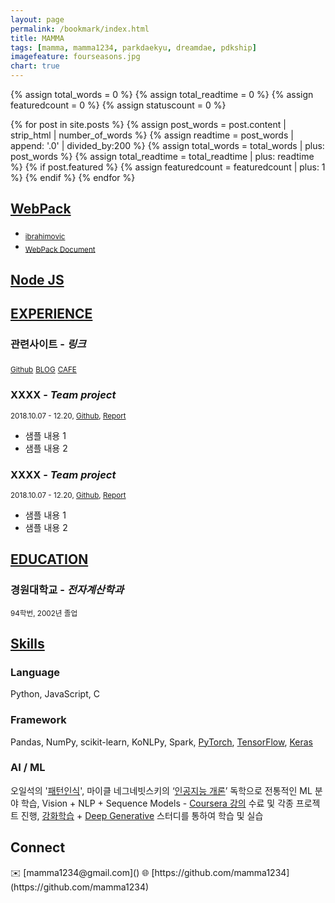 ```yaml
---
layout: page
permalink: /bookmark/index.html
title: MAMMA
tags: [mamma, mamma1234, parkdaekyu, dreamdae, pdkship]
imagefeature: fourseasons.jpg
chart: true
---
```


{% assign total_words = 0 %}
{% assign total_readtime = 0 %}
{% assign featuredcount = 0 %}
{% assign statuscount = 0 %}

{% for post in site.posts %}
    {% assign post_words = post.content | strip_html | number_of_words %}
    {% assign readtime = post_words | append: '.0' | divided_by:200 %}
    {% assign total_words = total_words | plus: post_words %}
    {% assign total_readtime = total_readtime | plus: readtime %}
    {% if post.featured %}
    {% assign featuredcount = featuredcount | plus: 1 %}
    {% endif %}
{% endfor %}

<!--
This is my personal blog. It currently has {{ site.posts | size }} posts in {{ site.categories | size }} categories which combinedly have {{ total_words }} words, which will take an average reader ({{ site.wpm }} WPM) approximately <span class="time">{{ total_readtime }}</span> minutes to read. {% if featuredcount != 0 %}There are <a href="{{ site.url }}/featured">{{ featuredcount }} featured posts</a>, you should definitely check those out.{% endif %} The most recent post is {% for post in site.posts limit:1 %}{% if post.description %}<a href="{{ site.url }}{{ post.url }}" title="{{ post.description }}">"{{ post.title }}"</a>{% else %}<a href="{{ site.url }}{{ post.url }}" title="{{ post.description }}" title="Read more about {{ post.title }}">"{{ post.title }}"</a>{% endif %}{% endfor %} which was published on {% for post in site.posts limit:1 %}{% assign modifiedtime = post.modified | date: "%Y%m%d" %}{% assign posttime = post.date | date: "%Y%m%d" %}<time datetime="{{ post.date | date_to_xmlschema }}" class="post-time">{{ post.date | date: "%d %b %Y" }}</time>{% if post.modified %}{% if modifiedtime != posttime %} and last modified on <time datetime="{{ post.modified | date: "%Y-%m-%d" }}" itemprop="dateModified">{{ post.modified | date: "%d %b %Y" }}</time>{% endif %}{% endif %}{% endfor %}. The last commit was on {{ site.time | date: "%A, %d %b %Y" }} at {{ site.time | date: "%I:%M %p" }} [UTC](http://en.wikipedia.org/wiki/Coordinated_Universal_Time "Temps Universel Coordonné").
-->


## [WebPack](https://webpack.js.org/)
- <sub>[ibrahimovic](https://ibrahimovic.tistory.com/48)</sub>
- <sub>[WebPack Document](https://webpack.js.org/configuration/)</sub>



## [Node JS](https://nodejs.org/ko/)


## [EXPERIENCE]()
### 관련사이트  - *링크*
<sub>[Github](https://github.com/mamma1234)</sub>
<sub>[BLOG](http://mamma1234.egloos.com/)</sub>
<sub>[CAFE](https://cafe.naver.com/mamma1234)</sub>

### XXXX - *Team project*
<sub>2018.10.07 - 12.20, [Github](https://github.com/mamma1234), [Report](https://bit.ly/mamma1234)</sub>
- 샘플 내용 1
- 샘플 내용 2

### XXXX - *Team project*
<sub>2018.10.07 - 12.20, [Github](https://github.com/mamma1234), [Report](https://bit.ly/mamma1234)</sub>
- 샘플 내용 1
- 샘플 내용 2


## [EDUCATION]()
### 경원대학교 - *전자계산학과*
<sub>94학번, 2002년 졸업</sub>  

## [Skills]()

### Language
Python, JavaScript, C

### Framework
Pandas, NumPy, scikit-learn, KoNLPy, Spark, [PyTorch](https://github.com/mamma1234/PyTorch), [TensorFlow](https://github.com/mamma1234/TensorFlow), [Keras](https://github.com/mamma1234/Keras-Applications)

### AI / ML
오일석의 '[패턴인식](http://www.yes24.com/24/goods/3315437?scode=032&OzSrank=1)', 마이클 네그네빗스키의 ‘[인공지능 개론](http://www.yes24.com/24/Goods/9386454?Acode=101)’ 독학으로 전통적인 ML 분야 학습, Vision + NLP + Sequence Models - [Coursera 강의](https://www.coursera.org/learn/nlp-sequence-models) 수료 및 각종 프로젝트 진행, [강화학습](https://event-us.kr/modu/event/2016) + [Deep Generative](https://event-us.kr/modu/event/4648) 스터디를 통하여 학습 및 실습


<h2>Connect</h2>
✉️ [mamma1234@gmail.com]()  
🌐 [https://github.com/mamma1234](https://github.com/mamma1234)
